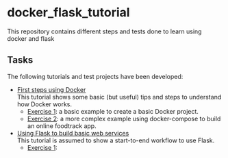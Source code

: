 # docker_flask_tutorial
This repository contains different steps and tests done to learn using docker and flask
## Tasks
The following tutorials and test projects have been developed:
* [First steps using Docker](https://docker-curriculum.com/)  
This tutorial shows some basic (but useful) tips and steps to understand how Docker works.
  - [Exercise 1](https://drive.google.com/open?id=1txw5jBHKuKpjkozkodNxSP4M47cIhdVC&authuser=aitor.iraola@amphos21.com&usp=drive_fs): a basic example to create a basic Docker project.  
  - [Exercise 2](https://drive.google.com/open?id=10mLlL7JUdj0FxdMwDK7OpdYenOexHpvY&authuser=aitor.iraola@amphos21.com&usp=drive_fs): a more complex example using docker-compose to build an online foodtrack app.
* [Using Flask to build basic web services](https://blog.miguelgrinberg.com/post/the-flask-mega-tutorial-part-i-hello-world)  
This tutorial is assumed to show a start-to-end workflow to use Flask.
  - [Exercise 1](flask_tutorial/tutorial_1): 